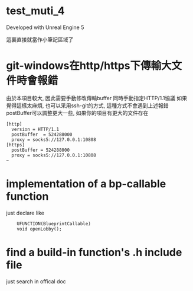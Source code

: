 # test_muti_4

Developed with Unreal Engine 5

這裏直接就當作小筆記區域了

# git-windows在http/https下傳輸大文件時會報錯
由於本項目較大, 因此需要手動修改傳輸buffer 同時手動指定HTTP/1.1協議
如果覺得這樣太麻煩, 也可以采用ssh-git的方式, 這種方式不會遇到上述報錯
postBuffer可以調整更大一些, 如果你的項目有更大的文件存在
```
[http]                                                                                                                         
  version = HTTP/1.1                                                                                                      
  postBuffer  = 524288000                                                                                                 
  proxy = socks5://127.0.0.1:10808                                                                                
[https]                                                                                                                        
  postBuffer = 524288000                                                                                                  
  proxy = socks5://127.0.0.1:10808                                                                                ~                                         
```

# implementation of a bp-callable function

just declare like
```
	UFUNCTION(BlueprintCallable)
	void openLobby();

```

# find a build-in function's .h include file

just search in offical doc
